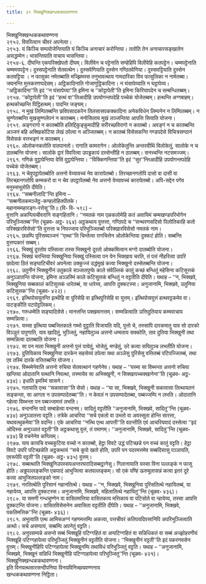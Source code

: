 ```yaml
---
title: ३१ भिक्खुनिक्खन्धककथावण्णना

---
```

भिक्खुनिक्खन्धककथावण्णना  
२९५२. विवरित्वान चीवरं अपनेत्वा।  
२९५३. यं किञ्चि सम्पयोजेन्तियाति यं किञ्चि अनाचारं करोन्तिया। ततोति तेन अनाचारसङ्खातेन असद्धम्मेन। भासन्तियाति वाचाय भासन्तिया।  
२९५४-६. दीघन्ति एकपरिक्खेपतो दीघम्। विलीवेन च पट्टेनाति सण्हेहिपि विलीवेहि कतपट्टेन। चम्मपट्टेनाति चम्ममयपट्टेन। दुस्सपट्टेनाति सेतवत्थेन। दुस्सवेणियाति दुस्सेन गण्ठितवेणिया। दुस्सवट्टियाति दुस्सेन कतवट्टिया । न फासुका नमेतब्बाति मज्झिमस्स तनुभावत्थाय गामदारिका विय फासुलिका न नामेतब्बा। जघनन्ति मुत्तकरणप्पदेसम्। अट्ठिकादिनाति गोजाणुट्ठिकादिना। न घंसापेय्याति न घट्टापेय्य। ‘‘अट्ठिकादिना’’ति इदं ‘‘न घंसापेय्या’’ति इमिना च ‘‘कोट्टापेती’’ति इमिना किरियापदेन च सम्बन्धितब्बम्।  
२९५७. ‘‘कोट्टापेती’’ति इदं ‘‘हत्थं वा’’तिआदीहि उपयोगन्तपदेहि पच्चेकं योजेतब्बम्। हत्थन्ति अग्गबाहम्। हत्थकोच्छन्ति पिट्ठिहत्थम्। पादन्ति जङ्घम्।  
२९५८. न मुखं लिम्पितब्बन्ति छविपसादकरेन तिलसासपकक्कादिना अनेकविधेन लिम्पनेन न लिम्पितब्बम्। न चुण्णेतब्बन्ति मुखचुण्णलेपनं न कातब्बम्। मनोसिलाय मुखं लञ्जन्तिया आपत्ति सियाति योजना।  
२९५९. अङ्गरागो न कातब्बोति हलिद्दिकुङ्कुमादीहि सरीरच्छविरागो न कातब्बो। अवङ्गं न च कातब्बन्ति अञ्जनं बहि अक्खिकोटिया लेखं ठपेत्वा न अञ्जितब्बम्। न कातब्बं विसेसकन्ति गण्डपदेसे विचित्रसण्ठानं विसेसकं वत्तभङ्गं न कातब्बम्।  
२९६०. ओलोकनकतोति वातपानतो। रागाति कामरागेन। ओलोकेतुन्ति अन्तरवीथिं विलोकेतुं, सालोके न च ठातब्बन्ति योजना। सालोके द्वारं विवरित्वा उपड्ढकायं दस्सेन्तीहि न ठातब्बम्। सनच्चन्ति नटसमज्जम्।  
२९६१. गणिकं वुट्ठापेन्तिया वेसिं वुट्ठापेन्तिया। ‘‘विक्किणन्तिया’’ति इदं ‘‘सुर’’न्तिआदीहि उपयोगन्तपदेहि पच्चेकं योजेतब्बम्।  
२९६३. न चेवुपट्ठापेतब्बोति अत्तनो वेय्यावच्चं नेव कारापेतब्बो। तिरच्छानगतोपि दासो वा दासी वा तिरच्छानगतोपि कम्मकरो वा न चेव उपट्ठापेतब्बो नेव अत्तनो वेय्यावच्चं कारापेतब्बो। अपि-सद्देन पगेव मनुस्सभूतोति दीपेति।  
२९६४. ‘‘सब्बनीलादि’’न्ति इमिना –  
‘‘सब्बनीलकमञ्जेट्ठ-कण्हलोहितपीतके।  
महानाममहारङ्ग-रत्तेसू’’ति॥ (वि॰ वि॰ ५९८) –  
वुत्तानि अकप्पियचीवरानि सङ्गहितानि। ‘‘नमतकं नाम एळकलोमेहि कतं अवायिमं चम्मखण्डपरिभोगेन परिभुञ्जितब्ब’’न्ति (चूळव॰ अट्ठ॰ २६४) अट्ठकथाय वुत्तत्ता, गण्ठिपदे च ‘‘सन्थरणसदिसो पिलोतिकाहि कतो परिक्खारविसेसो’’ति वुत्तत्ता च निपज्जाय परिभुञ्जितब्बो परिक्खारविसेसो नमतकं नाम।  
२९६५. छन्नम्पि पुरिसब्यञ्जनं ‘‘एत्था’’ति चिन्तेत्वा रागचित्तेन ओलोकेन्तिया दुक्कटं होति। सब्बन्ति वुत्तप्पकारं सब्बम्।  
२९६६. भिक्खुं दूरतोव पस्सित्वा तस्स भिक्खुनो दूरतो ओक्कमित्वान मग्गो दातब्बोति योजना।  
२९६७. भिक्खं चरन्तिया भिक्खुनिया भिक्खुं पस्सित्वा पन येन भिक्खाय चरति, तं पत्तं नीहरित्वा उपरि छादेत्वा ठितं सङ्घाटिचीवरं अपनेत्वा उक्कुज्जं उद्धंमुखं कत्वा भिक्खुनो दस्सेतब्बन्ति योजना।  
२९६८. उतुनीनं भिक्खुनीनं उतुकाले सञ्जातपुप्फे काले संवेल्लिकं कातुं कच्छं बन्धितुं महेसिना कटिसुत्तकं अनुञ्ञातन्ति योजना, इमिना अञ्ञस्मिं काले कटिसुत्तकं बन्धितुं न वट्टतीति दीपेति। यथाह – ‘‘न, भिक्खवे, भिक्खुनिया सब्बकालं कटिसुत्तकं धारेतब्बं, या धारेय्य, आपत्ति दुक्कटस्स। अनुजानामि, भिक्खवे, उतुनिया कटिसुत्तक’’न्ति (चूळव॰ ४२२)।  
२९६९. इत्थिपोसयुतन्ति इत्थीहि वा पुरिसेहि वा इत्थिपुरिसेहि वा युत्तम्। इत्थिपोसयुत्तं हत्थवट्टकमेव वा। पाटङ्कीति पटपोट्टलिकम्।  
२९७०. गरुधम्मेति सङ्घादिसेसे। मानत्तन्ति पक्खमानत्तम्। सम्मन्नित्वाति ञत्तिदुतियाय कम्मवाचाय सम्मन्नित्वा।  
२९७१. यस्सा इत्थिया पब्बजितकाले गब्भो वुट्ठाति विजायति यदि, पुत्तो चे, तस्सापि दारकमातु याव सो दारको विञ्ञुतं पापुणाति, याव खादितुं, भुञ्जितुं, नहायितुञ्च अत्तनो धम्मताय सक्कोति, ताव दुतिया भिक्खुनी तथा सम्मन्नित्वा दातब्बाति योजना।  
२९७२. सा पन माता भिक्खुनी अत्तनो पुत्तं पायेतुं, भोजेतुं, मण्डेतुं, उरे कत्वा सयितुञ्च लभतीति योजना।  
२९७३. दुतियिकाय भिक्खुनिया दारकेन सहसेय्यं ठपेत्वा यथा अञ्ञेसु पुरिसेसु वत्तितब्बं पटिपज्जितब्बं, तथा एव तस्मिं दारके वत्तितब्बन्ति योजना।  
२९७४. विब्भमेनेवाति अत्तनो रुचिया सेतवत्थानं गहणेनेव। यथाह – ‘‘यस्मा सा विब्भन्ता अत्तनो रुचिया खन्तिया ओदातानि वत्थानि निवत्था, तस्मायेव सा अभिक्खुनी, न सिक्खापच्चक्खानेना’’ति (चूळव॰ अट्ठ॰ ४३४)। इधाति इमस्मिं सासने।  
२९७५. गतायाति एत्थ ‘‘सकावासा’’ति सेसो। यथाह – ‘‘या सा, भिक्खवे, भिक्खुनी सकावासा तित्थायतनं सङ्कन्ता, सा आगता न उपसम्पादेतब्बा’’ति। न केवलं न उपसम्पादेतब्बा, पब्बज्जम्पि न लभति। ओदातानि गहेत्वा विब्भन्ता पन पब्बज्जामत्तं लभति।  
२९७६. वन्दनन्ति पादे सम्बाहेत्वा वन्दनम्। सादितुं वट्टतीति ‘‘अनुजानामि, भिक्खवे, सादितु’’न्ति (चूळव॰ ४३४) अनुञ्ञातत्ता वट्टति। तत्रेके आचरिया ‘‘सचे एकतो वा उभतो वा अवस्सुता होन्ति सारत्ता, यथावत्थुकमेवा’’ति वदन्ति। एके आचरिया ‘‘नत्थि एत्थ आपत्ती’’ति वदन्तीति एवं आचरियवादं दस्सेत्वा ‘‘इदं ओदिस्स अनुञ्ञातं वट्टती’’ति अट्ठकथासु वुत्तं, तं पमाणम्। ‘‘अनुजानामि, भिक्खवे, सादितु’’न्ति (चूळव॰ ४३४) हि वचनेनेव कप्पियम्।  
२९७७. याय कायचि वच्चकुटिया वच्चो न कातब्बो, हेट्ठा विवटे उद्धं पटिच्छन्ने पन वच्चं कातुं वट्टति। हेट्ठा विवटे उपरि पटिच्छन्नेति अट्ठकथायं ‘‘सचे कूपो खतो होति, उपरि पन पदरमत्तमेव सब्बदिसासु पञ्ञायति, एवरूपेपि वट्टती’’ति (चूळव॰ अट्ठ॰ ४३५) वुत्तम्।  
२९७८. सब्बत्थाति भिक्खुनिउपस्सयअन्तरघरादिसब्बट्ठानेसु। गिलानायाति यस्सा विना पल्लङ्कं न फासु होति। अड्ढपल्लङ्कन्ति एकपादं आभुजित्वा कतपल्लङ्कम्। सो एकं पण्हिं ऊरुमूलासन्नं कत्वा इतरं दूरे कत्वा आभुजितपल्लङ्को नाम।  
२९७९. नरतित्थेति पुरिसानं नहानतित्थे। यथाह – ‘‘न, भिक्खवे, भिक्खुनिया पुरिसतित्थे नहायितब्बं, या नहायेय्य, आपत्ति दुक्कटस्स। अनुजानामि, भिक्खवे, महिलातित्थे नहायितु’’न्ति (चूळव॰ ४३६)।  
२९८०. या समणी गन्धचुण्णेन वा वासितमत्तिया वासितकाय मत्तिकाय वा पटिसोते वा न्हायेय्य, तस्सा आपत्ति दुक्कटन्ति योजना। वासितविसेसनेन अवासिता वट्टतीति दीपेति। यथाह – ‘‘अनुजानामि, भिक्खवे, पकतिमत्तिक’’न्ति (चूळव॰ ४३६)।  
२९८१. अभुत्वाति एत्थ आमिसअग्गं गहणमत्तम्पि अकत्वा, पत्तचीवरं कतिपयदिवसानिपि अपरिभुञ्जित्वाति अत्थो। सचे असप्पायं, सब्बम्पि अपनेतुं वट्टति।  
२९८२. अनुपसम्पन्ने असन्ते सब्बं भिक्खूहि पटिग्गहितं वा अप्पटिग्गहितं वा सन्निधिकतं वा सब्बं अज्झोहरणीयं भिक्खूहि पटिग्गहापेत्वा परिभुञ्जितुं भिक्खुनीनं वट्टतीति योजना। ‘‘भिक्खुनीनं वट्टती’’ति इदं पकरणवसेन वुत्तम्। भिक्खुनीहिपि पटिग्गहापेत्वा भिक्खूनम्पि तथाविधं परिभुञ्जितुं वट्टति। यथाह – ‘‘अनुजानामि, भिक्खवे, भिक्खूनं सन्निधिं भिक्खुनीहि पटिग्गाहापेत्वा परिभुञ्जितु’’न्ति (चूळव॰ ४२१)।  
भिक्खुनिक्खन्धककथावण्णना।  
इति विनयत्थसारसन्दीपनिया विनयविनिच्छयवण्णनाय  
खन्धककथावण्णना निट्ठिता।  